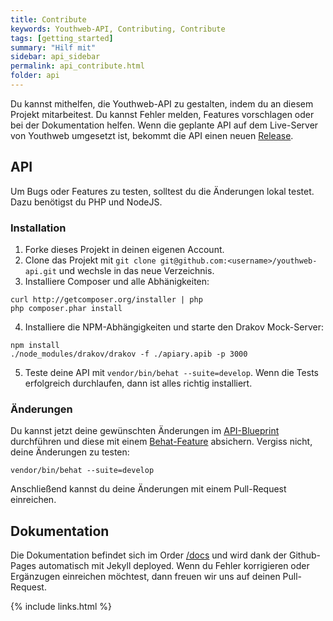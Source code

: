```yaml
---
title: Contribute
keywords: Youthweb-API, Contributing, Contribute
tags: [getting_started]
summary: "Hilf mit"
sidebar: api_sidebar
permalink: api_contribute.html
folder: api
---
```


Du kannst mithelfen, die Youthweb-API zu gestalten, indem du an diesem Projekt mitarbeitest. Du kannst Fehler melden, Features vorschlagen oder bei der Dokumentation helfen. Wenn die geplante API auf dem Live-Server von Youthweb umgesetzt ist, bekommt die API einen neuen [Release](https://github.com/youthweb/youthweb-api/releases).

## API

Um Bugs oder Features zu testen, solltest du die Änderungen lokal testet. Dazu benötigst du PHP und NodeJS.

### Installation

1. Forke dieses Projekt in deinen eigenen Account.
2. Clone das Projekt mit ```git clone git@github.com:<username>/youthweb-api.git``` und wechsle in das neue Verzeichnis.
3. Installiere Composer und alle Abhänigkeiten:

  ```
  curl http://getcomposer.org/installer | php
  php composer.phar install
  ```

4. Installiere die NPM-Abhängigkeiten und starte den Drakov Mock-Server:

  ```
  npm install
  ./node_modules/drakov/drakov -f ./apiary.apib -p 3000
  ```

5. Teste deine API mit ```vendor/bin/behat --suite=develop```. Wenn die Tests erfolgreich durchlaufen, dann ist alles richtig installiert.

### Änderungen

Du kannst jetzt deine gewünschten Änderungen im [API-Blueprint](apiary.apib) durchführen und diese mit einem [Behat-Feature](features/apiblueprint) absichern. Vergiss nicht, deine Änderungen zu testen:

```
vendor/bin/behat --suite=develop
```

Anschließend kannst du deine Änderungen mit einem Pull-Request einreichen.

## Dokumentation

Die Dokumentation befindet sich im Order [/docs](https://github.com/youthweb/youthweb-api/tree/master/docs) und wird dank der Github-Pages automatisch mit Jekyll deployed. Wenn du Fehler korrigieren oder Ergänzugen einreichen möchtest, dann freuen wir uns auf deinen Pull-Request.

{% include links.html %}
